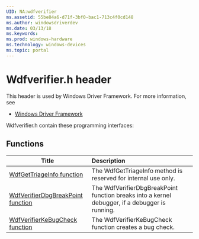 ```yaml
---
UID: NA:wdfverifier
ms.assetid: 55be84a6-d71f-3bf0-bac1-713c4f0cd148
ms.author: windowsdriverdev
ms.date: 03/13/18
ms.keywords: 
ms.prod: windows-hardware
ms.technology: windows-devices
ms.topic: portal
---
```


# Wdfverifier.h header



This header is used by Windows Driver Framework. For more information, see
- [Windows Driver Framework](../_wdf/index.md)

Wdfverifier.h contain these programming interfaces:


## Functions

| Title   | Description   |
| ---- |:---- |
| [WdfGetTriageInfo function](nf-wdfverifier-wdfgettriageinfo.md) | The WdfGetTriageInfo method is reserved for internal use only. |
| [WdfVerifierDbgBreakPoint function](nf-wdfverifier-wdfverifierdbgbreakpoint.md) | The WdfVerifierDbgBreakPoint function breaks into a kernel debugger, if a debugger is running. |
| [WdfVerifierKeBugCheck function](nf-wdfverifier-wdfverifierkebugcheck.md) | The WdfVerifierKeBugCheck function creates a bug check. |
